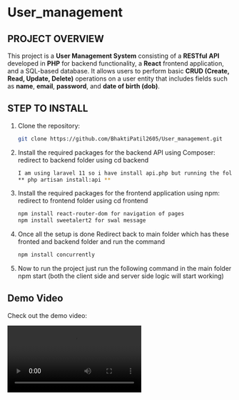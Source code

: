 # User_management

## PROJECT OVERVIEW
This project is a **User Management System** consisting of a **RESTful API** developed in **PHP** for backend functionality, a **React** frontend application, and a SQL-based database. It allows users to perform basic **CRUD (Create, Read, Update, Delete)** operations on a user entity that includes fields such as **name**, **email**, **password**, and **date of birth (dob)**.

## STEP TO INSTALL
1. Clone the repository:
   ```bash
   git clone https://github.com/BhaktiPatil2605/User_management.git

2. Install the required packages for the backend API using Composer:
    redirect to backend folder using cd backend
    ```bash
    I am using laravel 11 so i have install api.php but running the following command:-
    ** php artisan install:api **

3. Install the required packages for the frontend application using npm:
    redirect to frontend folder using cd frontend
    ```bash
    npm install react-router-dom for navigation of pages
    npm install sweetalert2 for swal message

4. Once all the setup is done
    Redirect back to main folder which has these fronted and backend folder and run the command
    ```bash
    npm install concurrently

5. Now to run the project just run the following command in the main folder
    npm start (both the client side and server side logic will start working)

## Demo Video

Check out the demo video:

![Demo Video](https://github.com/BhaktiPatil2605/User_management/blob/main/media/user_demo.mp4)

